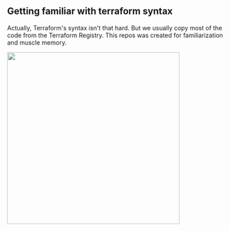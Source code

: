 ## Getting familiar with terraform syntax
Actually, Terraform's syntax isn't that hard. But we usually copy most of the code from the Terraform Registry.
This repos was created for familiarization and muscle memory.

<img src="https://user-images.githubusercontent.com/33342822/152632680-778cb98b-a0d2-4edc-b226-031e0f06d624.png" width="400">
